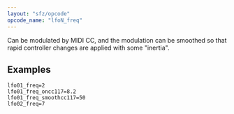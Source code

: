 ```yaml
---
layout: "sfz/opcode"
opcode_name: "lfoN_freq"
---
```

Can be modulated by MIDI CC, and the modulation can be smoothed
so that rapid controller changes are applied with some "inertia".

## Examples

```
lfo01_freq=2
lfo01_freq_oncc117=8.2
lfo01_freq_smoothcc117=50
lfo02_freq=7
```
